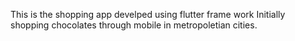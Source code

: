 This is the shopping app develped using flutter frame work
Initially shopping chocolates through mobile in metropoletian cities.

